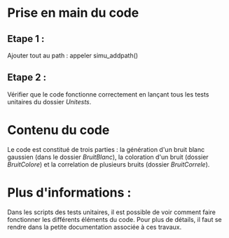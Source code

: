 # Prise en main du code

## Etape 1 :
Ajouter tout au path : appeler simu_addpath()

## Etape 2 : 
Vérifier que le code fonctionne correctement en lançant tous les tests unitaires du dossier *Unitests*. 

# Contenu du code 
Le code est constitué de trois parties : la génération d'un bruit blanc gaussien (dans le dossier *BruitBlanc*), la coloration d'un bruit (dossier *BruitColore*) et la correlation de plusieurs bruits (dossier *BruitCorrele*).


# Plus d'informations : 
Dans les scripts des tests unitaires, il est possible de voir comment faire fonctionner les différents éléments du code.
Pour plus de détails, il faut se rendre dans la petite documentation associée à ces travaux.


